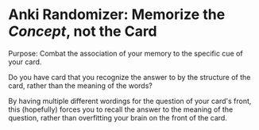 # Anki Randomizer: Memorize the *Concept*, not the Card
Purpose: Combat the association of your memory to the specific cue of your card.

Do you have card that you recognize the answer to by the structure of the card, rather than the meaning of the words?

By having multiple different wordings for the question of your card's front, this (hopefully) forces you to recall the answer to the meaning of the question, rather than overfitting your brain on the front of the card.